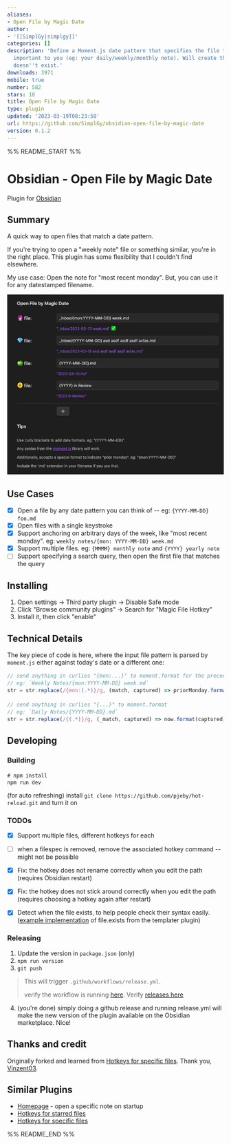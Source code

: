 ```yaml
---
aliases:
- Open File by Magic Date
author:
- '[[SimplGy|simplgy]]'
categories: []
description: 'Define a Moment.js date pattern that specifies the file that is most
  important to you (eg: your daily/weekly/monthly note). Will create the file if it
  doesn''t exist.'
downloads: 3971
mobile: true
number: 582
stars: 10
title: Open File by Magic Date
type: plugin
updated: '2023-03-19T08:23:50'
url: https://github.com/SimplGy/obsidian-open-file-by-magic-date
version: 0.1.2
---
```


%% README_START %%

# Obsidian - Open File by Magic Date

Plugin for [Obsidian](https://obsidian.md)

## Summary

A quick way to open files that match a date pattern.

If you're trying to open a "weekly note" file or something similar, you're in the right place. This plugin has some flexibility that I couldn't find elsewhere.

My use case: Open the note for "most recent monday". But, you can use it for any datestamped filename.

![screenshot](https://raw.githubusercontent.com/SimplGy/obsidian-open-file-by-magic-date/HEAD/magic-date-screenshot.png)

## Use Cases

- [x] Open a file by any date pattern you can think of -- eg: `{YYYY-MM-DD} foo.md`
- [x] Open files with a single keystroke
- [x] Support anchoring on arbitrary days of the week, like "most recent monday". eg: `weekly notes/{mon: YYYY-MM-DD} week.md`
- [x] Support multiple files. eg: `{MMMM} monthly note` and `{YYYY} yearly note`
- [ ] Support specifying a search query, then open the first file that matches the query

## Installing

1. Open settings -> Third party plugin -> Disable Safe mode
1. Click "Browse community plugins" -> Search for "Magic File Hotkey"
1. Install it, then click "enable"

## Technical Details

The key piece of code is here, where the input file pattern is parsed by `moment.js` either against today's date or a different one:

```js
// send anything in curlies "{mon:...}" to moment.format for the preceeding monday
// eg: `Weekly Notes/{mon:YYYY-MM-DD} week.md`
str = str.replace(/{mon:(.*)}/g, (match, captured) => priorMonday.format(captured));

// send anything in curlies "{...}" to moment.format
// eg: `Daily Notes/{YYYY-MM-DD}.md`
str = str.replace(/{(.*)}/g, (_match, captured) => now.format(captured));
```

## Developing

### Building

```
# npm install
npm run dev
```

(for auto refreshing) install `git clone https://github.com/pjeby/hot-reload.git` and turn it on

### TODOs

- [x] Support multiple files, different hotkeys for each
- [ ] when a filespec is removed, remove the associated hotkey command -- might not be possible
- [x] Fix: the hotkey does not rename correctly when you edit the path (requires Obsidian restart)
- [x] Fix: the hotkey does not stick around correctly when you edit the path (requires choosing a hotkey again after restart)
- [x] Detect when the file exists, to help people check their syntax easily. ([example implementation](https://github.com/SilentVoid13/Templater/commit/e4273b706465df012648b8a0163018f4925b5808) of file.exists from the templater plugin)


### Releasing

1. Update the version in `package.json` (only)
2. `npm run version`
3. `git push`

> This will trigger `.github/workflows/release.yml`.
> 
> verify the workflow is running [here](https://github.com/SimplGy/obsidian-open-file-by-magic-date/actions).
> Verify [releases here](https://github.com/SimplGy/obsidian-open-file-by-magic-date/releases)

4. (you're done) simply doing a github release and running release.yml will make the new version of the plugin available on the Obsidian marketplace. Nice!

## Thanks and credit

Originally forked and learned from [Hotkeys for specific files](https://github.com/Vinzent03/obsidian-hotkeys-for-specific-files). Thank you, [Vinzent03](https://github.com/Vinzent03).

## Similar Plugins

* [Homepage](https://github.com/mirnovov/obsidian-homepage) - open a specific note on startup
* [Hotkeys for starred files](https://github.com/Vinzent03/obsidian-shortcuts-for-starred-files)
* [Hotkeys for specific files](https://github.com/Vinzent03/obsidian-hotkeys-for-specific-files)

%% README_END %%